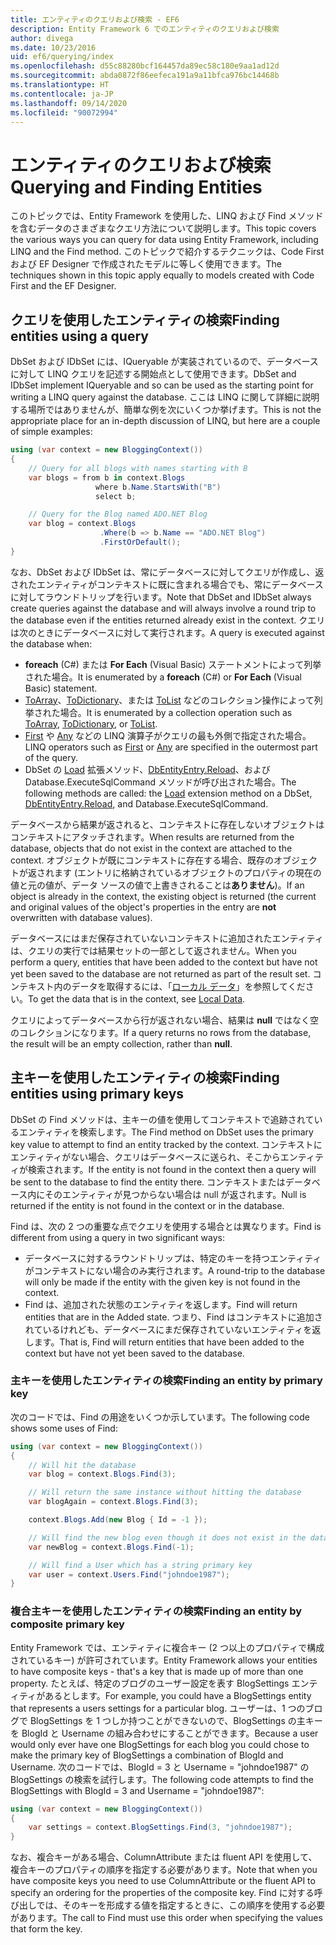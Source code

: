 ```yaml
---
title: エンティティのクエリおよび検索 - EF6
description: Entity Framework 6 でのエンティティのクエリおよび検索
author: divega
ms.date: 10/23/2016
uid: ef6/querying/index
ms.openlocfilehash: d55c88280bcf164457da89ec58c180e9aa1ad12d
ms.sourcegitcommit: abda0872f86eefeca191a9a11bfca976bc14468b
ms.translationtype: HT
ms.contentlocale: ja-JP
ms.lasthandoff: 09/14/2020
ms.locfileid: "90072994"
---
```

# <a name="querying-and-finding-entities"></a><span data-ttu-id="f64fe-103">エンティティのクエリおよび検索</span><span class="sxs-lookup"><span data-stu-id="f64fe-103">Querying and Finding Entities</span></span>
<span data-ttu-id="f64fe-104">このトピックでは、Entity Framework を使用した、LINQ および Find メソッドを含むデータのさまざまなクエリ方法について説明します。</span><span class="sxs-lookup"><span data-stu-id="f64fe-104">This topic covers the various ways you can query for data using Entity Framework, including LINQ and the Find method.</span></span> <span data-ttu-id="f64fe-105">このトピックで紹介するテクニックは、Code First および EF Designer で作成されたモデルに等しく使用できます。</span><span class="sxs-lookup"><span data-stu-id="f64fe-105">The techniques shown in this topic apply equally to models created with Code First and the EF Designer.</span></span>  

## <a name="finding-entities-using-a-query"></a><span data-ttu-id="f64fe-106">クエリを使用したエンティティの検索</span><span class="sxs-lookup"><span data-stu-id="f64fe-106">Finding entities using a query</span></span>  

<span data-ttu-id="f64fe-107">DbSet および IDbSet には、IQueryable が実装されているので、データベースに対して LINQ クエリを記述する開始点として使用できます。</span><span class="sxs-lookup"><span data-stu-id="f64fe-107">DbSet and IDbSet implement IQueryable and so can be used as the starting point for writing a LINQ query against the database.</span></span> <span data-ttu-id="f64fe-108">ここは LINQ に関して詳細に説明する場所ではありませんが、簡単な例を次にいくつか挙げます。</span><span class="sxs-lookup"><span data-stu-id="f64fe-108">This is not the appropriate place for an in-depth discussion of LINQ, but here are a couple of simple examples:</span></span>  

``` csharp
using (var context = new BloggingContext())
{
    // Query for all blogs with names starting with B
    var blogs = from b in context.Blogs
                   where b.Name.StartsWith("B")
                   select b;

    // Query for the Blog named ADO.NET Blog
    var blog = context.Blogs
                    .Where(b => b.Name == "ADO.NET Blog")
                    .FirstOrDefault();
}
```  

<span data-ttu-id="f64fe-109">なお、DbSet および IDbSet は、常にデータベースに対してクエリが作成し、返されたエンティティがコンテキストに既に含まれる場合でも、常にデータベースに対してラウンドトリップを行います。</span><span class="sxs-lookup"><span data-stu-id="f64fe-109">Note that DbSet and IDbSet always create queries against the database and will always involve a round trip to the database even if the entities returned already exist in the context.</span></span> <span data-ttu-id="f64fe-110">クエリは次のときにデータベースに対して実行されます。</span><span class="sxs-lookup"><span data-stu-id="f64fe-110">A query is executed against the database when:</span></span>  

- <span data-ttu-id="f64fe-111">**foreach** (C#) または **For Each** (Visual Basic) ステートメントによって列挙された場合。</span><span class="sxs-lookup"><span data-stu-id="f64fe-111">It is enumerated by a **foreach** (C#) or **For Each** (Visual Basic) statement.</span></span>  
- <span data-ttu-id="f64fe-112">[ToArray](https://msdn.microsoft.com/library/bb298736)、[ToDictionary](https://msdn.microsoft.com/library/system.linq.enumerable.todictionary)、または [ToList](https://msdn.microsoft.com/library/bb342261) などのコレクション操作によって列挙された場合。</span><span class="sxs-lookup"><span data-stu-id="f64fe-112">It is enumerated by a collection operation such as [ToArray](https://msdn.microsoft.com/library/bb298736), [ToDictionary](https://msdn.microsoft.com/library/system.linq.enumerable.todictionary), or [ToList](https://msdn.microsoft.com/library/bb342261).</span></span>  
- <span data-ttu-id="f64fe-113">[First](https://msdn.microsoft.com/library/bb291976) や [Any](https://msdn.microsoft.com/library/bb337697) などの LINQ 演算子がクエリの最も外側で指定された場合。</span><span class="sxs-lookup"><span data-stu-id="f64fe-113">LINQ operators such as [First](https://msdn.microsoft.com/library/bb291976) or [Any](https://msdn.microsoft.com/library/bb337697) are specified in the outermost part of the query.</span></span>  
- <span data-ttu-id="f64fe-114">DbSet の [Load](https://msdn.microsoft.com/library/system.data.entity.dbextensions.load) 拡張メソッド、[DbEntityEntry.Reload](https://msdn.microsoft.com/library/system.data.entity.infrastructure.dbentityentry.reload.aspx)、および Database.ExecuteSqlCommand メソッドが呼び出された場合。</span><span class="sxs-lookup"><span data-stu-id="f64fe-114">The following methods are called: the [Load](https://msdn.microsoft.com/library/system.data.entity.dbextensions.load) extension method on a DbSet, [DbEntityEntry.Reload](https://msdn.microsoft.com/library/system.data.entity.infrastructure.dbentityentry.reload.aspx), and Database.ExecuteSqlCommand.</span></span>  

<span data-ttu-id="f64fe-115">データベースから結果が返されると、コンテキストに存在しないオブジェクトはコンテキストにアタッチされます。</span><span class="sxs-lookup"><span data-stu-id="f64fe-115">When results are returned from the database, objects that do not exist in the context are attached to the context.</span></span> <span data-ttu-id="f64fe-116">オブジェクトが既にコンテキストに存在する場合、既存のオブジェクトが返されます (エントリに格納されているオブジェクトのプロパティの現在の値と元の値が、データ ソースの値で上書きされることは**ありません**)。</span><span class="sxs-lookup"><span data-stu-id="f64fe-116">If an object is already in the context, the existing object is returned (the current and original values of the object's properties in the entry are **not** overwritten with database values).</span></span>  

<span data-ttu-id="f64fe-117">データベースにはまだ保存されていないコンテキストに追加されたエンティティは、クエリの実行では結果セットの一部として返されません。</span><span class="sxs-lookup"><span data-stu-id="f64fe-117">When you perform a query, entities that have been added to the context but have not yet been saved to the database are not returned as part of the result set.</span></span> <span data-ttu-id="f64fe-118">コンテキスト内のデータを取得するには、「[ローカル データ](xref:ef6/querying/local-data)」を参照してください。</span><span class="sxs-lookup"><span data-stu-id="f64fe-118">To get the data that is in the context, see [Local Data](xref:ef6/querying/local-data).</span></span>  

<span data-ttu-id="f64fe-119">クエリによってデータベースから行が返されない場合、結果は **null** ではなく空のコレクションになります。</span><span class="sxs-lookup"><span data-stu-id="f64fe-119">If a query returns no rows from the database, the result will be an empty collection, rather than **null**.</span></span>  

## <a name="finding-entities-using-primary-keys"></a><span data-ttu-id="f64fe-120">主キーを使用したエンティティの検索</span><span class="sxs-lookup"><span data-stu-id="f64fe-120">Finding entities using primary keys</span></span>  

<span data-ttu-id="f64fe-121">DbSet の Find メソッドは、主キーの値を使用してコンテキストで追跡されているエンティティを検索します。</span><span class="sxs-lookup"><span data-stu-id="f64fe-121">The Find method on DbSet uses the primary key value to attempt to find an entity tracked by the context.</span></span> <span data-ttu-id="f64fe-122">コンテキストにエンティティがない場合、クエリはデータベースに送られ、そこからエンティティが検索されます。</span><span class="sxs-lookup"><span data-stu-id="f64fe-122">If the entity is not found in the context then a query will be sent to the database to find the entity there.</span></span> <span data-ttu-id="f64fe-123">コンテキストまたはデータベース内にそのエンティティが見つからない場合は null が返されます。</span><span class="sxs-lookup"><span data-stu-id="f64fe-123">Null is returned if the entity is not found in the context or in the database.</span></span>  

<span data-ttu-id="f64fe-124">Find は、次の 2 つの重要な点でクエリを使用する場合とは異なります。</span><span class="sxs-lookup"><span data-stu-id="f64fe-124">Find is different from using a query in two significant ways:</span></span>  

- <span data-ttu-id="f64fe-125">データベースに対するラウンドトリップは、特定のキーを持つエンティティがコンテキストにない場合のみ実行されます。</span><span class="sxs-lookup"><span data-stu-id="f64fe-125">A round-trip to the database will only be made if the entity with the given key is not found in the context.</span></span>  
- <span data-ttu-id="f64fe-126">Find は、追加された状態のエンティティを返します。</span><span class="sxs-lookup"><span data-stu-id="f64fe-126">Find will return entities that are in the Added state.</span></span> <span data-ttu-id="f64fe-127">つまり、Find はコンテキストに追加されているけれども、データベースにまだ保存されていないエンティティを返します。</span><span class="sxs-lookup"><span data-stu-id="f64fe-127">That is, Find will return entities that have been added to the context but have not yet been saved to the database.</span></span>  
### <a name="finding-an-entity-by-primary-key"></a><span data-ttu-id="f64fe-128">主キーを使用したエンティティの検索</span><span class="sxs-lookup"><span data-stu-id="f64fe-128">Finding an entity by primary key</span></span>  

<span data-ttu-id="f64fe-129">次のコードでは、Find の用途をいくつか示しています。</span><span class="sxs-lookup"><span data-stu-id="f64fe-129">The following code shows some uses of Find:</span></span>  

``` csharp
using (var context = new BloggingContext())
{
    // Will hit the database
    var blog = context.Blogs.Find(3);

    // Will return the same instance without hitting the database
    var blogAgain = context.Blogs.Find(3);

    context.Blogs.Add(new Blog { Id = -1 });

    // Will find the new blog even though it does not exist in the database
    var newBlog = context.Blogs.Find(-1);

    // Will find a User which has a string primary key
    var user = context.Users.Find("johndoe1987");
}
```  

### <a name="finding-an-entity-by-composite-primary-key"></a><span data-ttu-id="f64fe-130">複合主キーを使用したエンティティの検索</span><span class="sxs-lookup"><span data-stu-id="f64fe-130">Finding an entity by composite primary key</span></span>  

<span data-ttu-id="f64fe-131">Entity Framework では、エンティティに複合キー (2 つ以上のプロパティで構成されているキー) が許可されています。</span><span class="sxs-lookup"><span data-stu-id="f64fe-131">Entity Framework allows your entities to have composite keys - that's a key that is made up of more than one property.</span></span> <span data-ttu-id="f64fe-132">たとえば、特定のブログのユーザー設定を表す BlogSettings エンティティがあるとします。</span><span class="sxs-lookup"><span data-stu-id="f64fe-132">For example, you could have a BlogSettings entity that represents a users settings for a particular blog.</span></span> <span data-ttu-id="f64fe-133">ユーザーは、1 つのブログで BlogSettings を 1 つしか持つことができないので、BlogSettings の主キーを BlogId と Username の組み合わせにすることができます。</span><span class="sxs-lookup"><span data-stu-id="f64fe-133">Because a user would only ever have one BlogSettings for each blog you could chose to make the primary key of BlogSettings a combination of BlogId and Username.</span></span> <span data-ttu-id="f64fe-134">次のコードでは、BlogId = 3 と Username = "johndoe1987" の BlogSettings の検索を試行します。</span><span class="sxs-lookup"><span data-stu-id="f64fe-134">The following code attempts to find the BlogSettings with BlogId = 3 and Username = "johndoe1987":</span></span>  

``` csharp  
using (var context = new BloggingContext())
{
    var settings = context.BlogSettings.Find(3, "johndoe1987");
}
```  

<span data-ttu-id="f64fe-135">なお、複合キーがある場合、ColumnAttribute または fluent API を使用して、複合キーのプロパティの順序を指定する必要があります。</span><span class="sxs-lookup"><span data-stu-id="f64fe-135">Note that when you have composite keys you need to use ColumnAttribute or the fluent API to specify an ordering for the properties of the composite key.</span></span> <span data-ttu-id="f64fe-136">Find に対する呼び出しでは、そのキーを形成する値を指定するときに、この順序を使用する必要があります。</span><span class="sxs-lookup"><span data-stu-id="f64fe-136">The call to Find must use this order when specifying the values that form the key.</span></span>  
